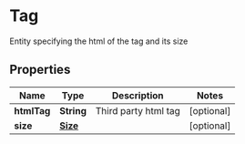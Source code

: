

# Tag

Entity specifying the html of the tag and its size

## Properties

Name | Type | Description | Notes
------------ | ------------- | ------------- | -------------
**htmlTag** | **String** | Third party html tag |  [optional]
**size** | [**Size**](Size.md) |  |  [optional]



